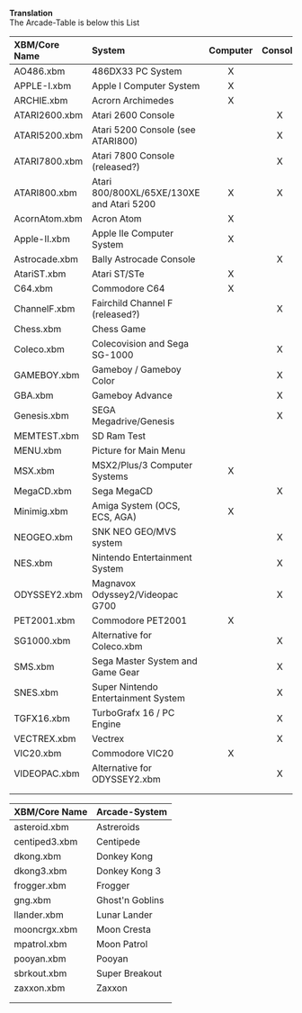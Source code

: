 **Translation**  
The Arcade-Table is below this List  
  
| XBM/Core Name | System | Computer | Console | Other | Utility |
| :--- | :--- | :---: | :---: | :---: | :---: |
| AO486.xbm | 486DX33 PC System | X |  |  |  |
| APPLE-I.xbm | Apple I Computer System | X |  |  |  |
| ARCHIE.xbm | Acrorn Archimedes | X |  |  |  |
| ATARI2600.xbm | Atari 2600 Console |  | X |  |  |
| ATARI5200.xbm | Atari 5200 Console (see ATARI800) |  | X |  |  |
| ATARI7800.xbm | Atari 7800 Console (released?) |  | X |  |  |
| ATARI800.xbm | Atari 800/800XL/65XE/130XE and Atari 5200 | X | X |  |  |
| AcornAtom.xbm  | Acron Atom | X |  |  |  |
| Apple-II.xbm | Apple IIe Computer System | X |  |  |  |
| Astrocade.xbm | Bally Astrocade Console |  | X |  |  |
| AtariST.xbm | Atari ST/STe | X |  |  |  |
| C64.xbm  | Commodore C64 | X |  |  |  |
| ChannelF.xbm | Fairchild Channel F (released?) |  | X |  |  |
| Chess.xbm | Chess Game |  |  | X |  |
| Coleco.xbm | Colecovision and Sega SG-1000 |  | X |  |  |
| GAMEBOY.xbm | Gameboy / Gameboy Color |  | X |  |  |
| GBA.xbm  | Gameboy Advance |  | X |  |  |
| Genesis.xbm | SEGA Megadrive/Genesis |  | X |  |  |
| MEMTEST.xbm | SD Ram Test |  |  |  | X |
| MENU.xbm | Picture for Main Menu |  |  |  |  |
| MSX.xbm | MSX2/Plus/3 Computer Systems | X |  |  |  |
| MegaCD.xbm | Sega MegaCD |  | X |  |  |
| Minimig.xbm | Amiga System (OCS, ECS, AGA) | X |  |  |  |
| NEOGEO.xbm | SNK NEO GEO/MVS system |  | X |  |  |
| NES.xbm | Nintendo Entertainment System |  | X |  |  |
| ODYSSEY2.xbm | Magnavox Odyssey2/Videopac G700 |  | X |  |  |
| PET2001.xbm  | Commodore PET2001 | X |  |  |  |
| SG1000.xbm | Alternative for Coleco.xbm |  | X |  |  |
| SMS.xbm  | Sega Master System and Game Gear |  | X |  |  |
| SNES.xbm | Super Nintendo Entertainment System |  | X |  |  |
| TGFX16.xbm | TurboGrafx 16 / PC Engine |  | X |  |  |
| VECTREX.xbm | Vectrex |  | X |  |  |
| VIC20.xbm  | Commodore VIC20 | X |  |  |  |
| VIDEOPAC.xbm | Alternative for ODYSSEY2.xbm |  | X |  |  |
|  |  |  |  |  |  |
|  |  |  |  |  |  |
  
| XBM/Core Name | Arcade-System |
| :--- | :--- |
| asteroid.xbm | Astreroids |
| centiped3.xbm | Centipede |
| dkong.xbm  | Donkey Kong |
| dkong3.xbm  | Donkey Kong 3 |
| frogger.xbm  | Frogger | X |
| gng.xbm | Ghost'n Goblins |
| llander.xbm | Lunar Lander |
| mooncrgx.xbm | Moon Cresta |
| mpatrol.xbm | Moon Patrol |
| pooyan.xbm  | Pooyan |
| sbrkout.xbm  | Super Breakout |
| zaxxon.xbm | Zaxxon |
|  |  |
|  |  |
